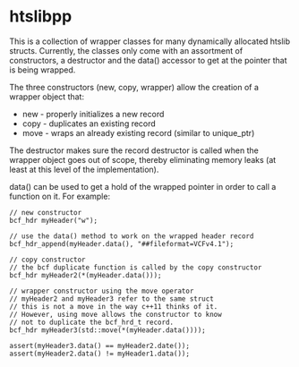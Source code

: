 # htslibpp

This is a collection of wrapper classes for many dynamically allocated
htslib structs.  Currently, the classes only come with an assortment
of constructors, a destructor and the data() accessor to get at 
the pointer that is being wrapped.

The three constructors (new, copy, wrapper) allow the creation of a wrapper
object that:
- new - properly initializes a new record
- copy - duplicates an existing record
- move - wraps an already existing record (similar to unique_ptr)

The destructor makes sure the record destructor is called when the wrapper
object goes out of scope, thereby eliminating memory leaks (at least
at this level of the implementation).

data() can be used to get a hold of the wrapped pointer in order to call a
function on it.  For example:

    // new constructor
    bcf_hdr myHeader("w");
    
    // use the data() method to work on the wrapped header record
    bcf_hdr_append(myHeader.data(), "##fileformat=VCFv4.1");
    
    // copy constructor
    // the bcf duplicate function is called by the copy constructor
    bcf_hdr myHeader2(*(myHeader.data()));
    
    // wrapper constructor using the move operator
    // myHeader2 and myHeader3 refer to the same struct
    // this is not a move in the way c++11 thinks of it.
    // However, using move allows the constructor to know
    // not to duplicate the bcf_hrd_t record.
    bcf_hdr myHeader3(std::move(*(myHeader.data())));

    assert(myHeader3.data() == myHeader2.date());
    assert(myHeader2.data() != myHeader1.data());
    
